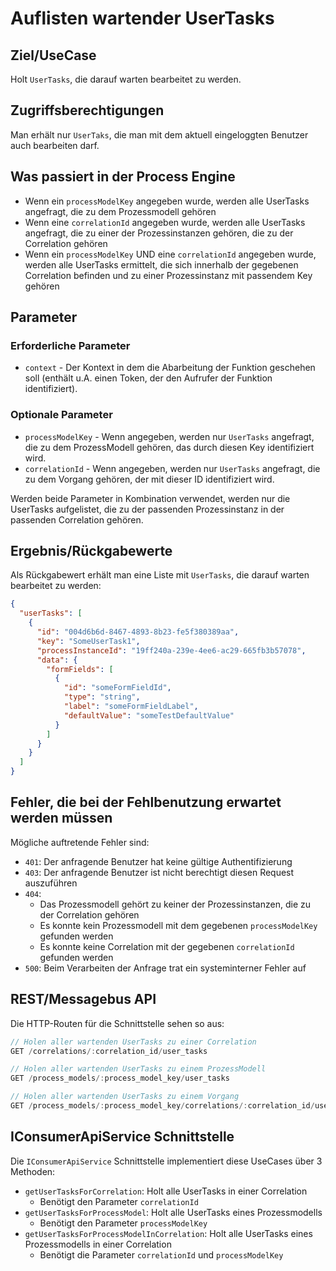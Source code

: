 # Auflisten wartender UserTasks

## Ziel/UseCase

Holt `UserTasks`, die darauf warten bearbeitet zu werden.

## Zugriffsberechtigungen

Man erhält nur `UserTaks`, die man mit dem aktuell eingeloggten Benutzer auch
bearbeiten darf.

## Was passiert in der Process Engine

- Wenn ein `processModelKey` angegeben wurde, werden alle UserTasks angefragt,
  die zu dem Prozessmodell gehören
- Wenn eine `correlationId` angegeben wurde, werden alle UserTasks angefragt,
  die zu einer der Prozessinstanzen gehören, die zu der Correlation gehören
- Wenn ein `processModelKey` UND eine `correlationId` angegeben wurde, werden
  alle UserTasks ermittelt, die sich innerhalb der gegebenen Correlation befinden
  und zu einer Prozessinstanz mit passendem Key gehören

## Parameter

### Erforderliche Parameter

* `context` - Der Kontext in dem die Abarbeitung der Funktion geschehen soll
  (enthält u.A. einen Token, der den Aufrufer der Funktion identifiziert).

### Optionale Parameter

* `processModelKey` - Wenn angegeben, werden nur `UserTasks` angefragt, die zu
  dem ProzessModell gehören, das durch diesen Key identifiziert wird.
* `correlationId` - Wenn angegeben, werden nur `UserTasks` angefragt, die zu
  dem Vorgang gehören, der mit dieser ID identifiziert wird.

Werden beide Parameter in Kombination verwendet, werden nur die UserTasks
aufgelistet, die zu der passenden Prozessinstanz in der passenden Correlation
gehören.

## Ergebnis/Rückgabewerte

Als Rückgabewert erhält man eine Liste mit `UserTasks`, die darauf warten
bearbeitet zu werden:

```JSON
{
  "userTasks": [
    {
      "id": "004d6b6d-8467-4893-8b23-fe5f380389aa",
      "key": "SomeUserTask1",
      "processInstanceId": "19ff240a-239e-4ee6-ac29-665fb3b57078",
      "data": {
        "formFields": [
          {
            "id": "someFormFieldId",
            "type": "string",
            "label": "someFormFieldLabel",
            "defaultValue": "someTestDefaultValue"
          }
        ]
      }
    }
  ]
}
```

## Fehler, die bei der Fehlbenutzung erwartet werden müssen

Mögliche auftretende Fehler sind:
- `401`: Der anfragende Benutzer hat keine gültige Authentifizierung
- `403`: Der anfragende Benutzer ist nicht berechtigt diesen Request auszuführen
- `404`:
  - Das Prozessmodell gehört zu keiner der Prozessinstanzen, die zu der
    Correlation gehören
  - Es konnte kein Prozessmodell mit dem gegebenen `processModelKey`
    gefunden werden
  - Es konnte keine Correlation mit der gegebenen `correlationId`
    gefunden werden
- `500`: Beim Verarbeiten der Anfrage trat ein systeminterner Fehler auf

## REST/Messagebus API

Die HTTP-Routen für die Schnittstelle sehen so aus:

```JavaScript
// Holen aller wartenden UserTasks zu einer Correlation
GET /correlations/:correlation_id/user_tasks

// Holen aller wartenden UserTasks zu einem ProzessModell
GET /process_models/:process_model_key/user_tasks

// Holen aller wartenden UserTasks zu einem Vorgang
GET /process_models/:process_model_key/correlations/:correlation_id/user_tasks
```

## IConsumerApiService Schnittstelle

Die `IConsumerApiService` Schnittstelle implementiert diese UseCases über
3 Methoden:

- `getUserTasksForCorrelation`: Holt alle UserTasks in einer Correlation
  - Benötigt den Parameter `correlationId`
- `getUserTasksForProcessModel`: Holt alle UserTasks eines Prozessmodells
  - Benötigt den Parameter `processModelKey`
- `getUserTasksForProcessModelInCorrelation`: Holt alle UserTasks eines
  Prozessmodells in einer Correlation
  - Benötigt die Parameter `correlationId` und `processModelKey`

